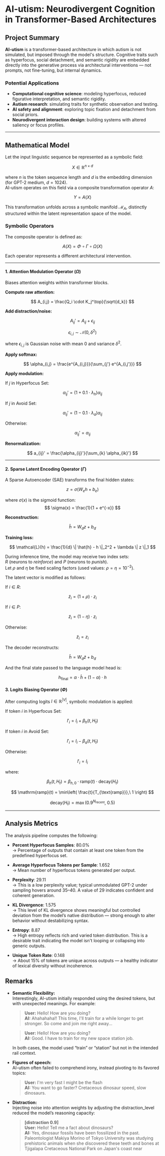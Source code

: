 # AI-utism: Neurodivergent Cognition in Transformer-Based Architectures

## Project Summary

**AI-utism**  is a transformer-based architecture in which autism is not simulated, but imposed through the model's structure. Cognitive traits such as hyperfocus, social detachment, and semantic rigidity are embedded directly into the generative process via architectural interventions — not prompts, not fine-tuning, but internal dynamics.

### Potential Applications

- **Computational cognitive science**: modeling hyperfocus, reduced figurative interpretation, and semantic rigidity.
- **Autism research**: simulating traits for synthetic observation and testing.
- **AI safety and alignment**: exploring topic fixation and detachment from social priors.
- **Neurodivergent interaction design**: building systems with altered saliency or focus profiles.

---

## Mathematical Model

Let the input linguistic sequence be represented as a symbolic field:

$$
X \in \mathbb{R}^{n \times d}
$$

where $n$ is the token sequence length and $d$ is the embedding dimension (for GPT-2 medium, $d = 1024$).  
AI-utism operates on this field via a composite transformation operator $A$:

$$
Y = A(X)
$$

This transformation unfolds across a symbolic manifold $\mathcal{M}_A$, distinctly structured within the latent representation space of the model.

### Symbolic Operators

The composite operator is defined as:

$$
A(X) = \Phi \circ \Gamma \circ \Omega(X)
$$

Each operator represents a different architectural intervention.

---

#### 1. Attention Modulation Operator ($\Omega$)

Biases attention weights within transformer blocks.

**Compute raw attention:**

$$
A_{i,j} = \frac{Q_i \cdot K_j^\top}{\sqrt{d_k}}
$$

**Add distraction/noise:**

$$
A_{ij}' = A_{ij} + \epsilon_{ij}
$$

$$
\epsilon_{i,j} \sim \mathcal{N}(0, \delta^2)
$$

where $\epsilon_{i,j}$ is Gaussian noise with mean 0 and variance $\delta^2$.

**Apply softmax:**

$$
\alpha_{i,j} = \frac{e^{A_{i,j}}}{\sum_{j'} e^{A_{i,j'}}}
$$

**Apply modulation:**

If $j$ in Hyperfocus Set:

$$
\alpha_{ij}' = (1+0.1\cdot\lambda_h) \alpha_{ij}
$$

If $j$ in Avoid Set:

$$
\alpha_{ij}' = (1-0.1\cdot\lambda_a) \alpha_{ij}
$$

Otherwise:

$$
\alpha_{ij}' = \alpha_{ij}
$$

**Renormalization:**

$$
a_{ij}' = \frac{\alpha_{ij}'}{\sum_{k} \alpha_{ik}'}
$$


---

#### 2. Sparse Latent Encoding Operator ($\Gamma$)

A Sparse Autoencoder (SAE) transforms the final hidden states:

$$
z = \sigma(W_e h + b_e)
$$

where $\sigma(x)$ is the sigmoid function:  
$$
\sigma(x) = \frac{1}{1 + e^{-x}}
$$

**Reconstruction:**

$$
\hat{h} = W_d z + b_d
$$

**Training loss:**

$$
\mathcal{L}(h) = \frac{1}{d} \| \hat{h} - h \|_2^2 + \lambda \| z \|_1
$$

During inference time, the model may receive two index sets:  
$R$ (neurons to *reinforce*) and $P$ (neurons to *punish*).  
Let $\rho$ and $\eta$ be fixed scaling factors (used values: $\rho = \eta = 10^{-2}$).

The latent vector is modified as follows:

If $i \in R$:

$$
\tilde z_i = (1 + \rho) \cdot z_i
$$

If $i \in P$:

$$
\tilde z_i = (1 - \eta) \cdot z_i
$$

Otherwise:

$$
\tilde z_i = z_i
$$

The decoder reconstructs:

$$
\hat{h} = W_d \tilde z + b_d
$$

And the final state passed to the language model head is:

$$
h_{\text{final}} = \alpha \cdot \hat{h} + (1 - \alpha) \cdot h
$$


#### 3. Logits Biasing Operator ($\Phi$)

After computing logits $l \in \mathbb{R}^{|V|}$, symbolic modulation is applied:

If token $i$ in Hyperfocus Set:

$$
l'_i = l_i + \beta_h(t, H_t)
$$

If token $i$ in Avoid Set:

$$
l'_i = l_i - \beta_a(t, H_t)
$$

Otherwise:

$$
l'_i = l_i
$$

where:

$$
\beta_h(t, H_t) = \beta_{h,0} \cdot \mathrm{ramp}(t) \cdot \mathrm{decay}(H_t)
$$

$$
\mathrm{ramp}(t) = \min\left( \frac{t}{T_{\text{ramp}}},\ 1 \right)
$$

$$
\mathrm{decay}(H_t) = \max\left(0.9^{N_{\text{recent}}},\ 0.5\right)
$$

---

## Analysis Metrics

The analysis pipeline computes the following:

- **Percent Hyperfocus Samples**: 80.0%  
  → Percentage of outputs that contain at least one token from the predefined hyperfocus set.

- **Average Hyperfocus Tokens per Sample**: 1.652  
  → Mean number of hyperfocus tokens generated per output.

- **Perplexity**: 29.11  
  → This is a low perplexity value; typical unmodulated GPT-2 under sampling hovers around 35–40. A value of 29 indicates confident and coherent generation.

- **KL Divergence**: 1.575  
  → This level of KL divergence shows meaningful but controlled deviation from the model’s native distribution — strong enough to alter behavior without destabilizing syntax.

- **Entropy**: 8.87  
  → High entropy reflects rich and varied token distribution. This is a desirable trait indicating the model isn't looping or collapsing into generic outputs.

- **Unique Token Rate**: 0.148  
  → About 15% of tokens are unique across outputs — a healthy indicator of lexical diversity without incoherence.

## Remarks

- **Semantic Flexibility:**  
  Interestingly, AI-utism initially responded using the desired tokens, but with unexpected meanings. For example:

  > **User:** Hello! How are you doing?  
  > **AI:** Ahahahaha!! This time, I'll train for a while longer to get stronger. So come and join me right away...

  > **User:** Hello! How are you doing?  
  > **AI:** Good. I have to train for my new space station job.

  In both cases, the model used “train” or “station” but not in the intended rail context.

- **Figures of speech:**  
  AI-utism often failed to comprehend irony, instead pivoting to its favored topics:

  > **User:** I'm very fast I might be the flash  
  > **AI:** You want to go faster? Cretaceous dinosaur speed, slow dinosaurs.

- **Distraction:**  
  Injecting noise into attention weights by adjusting the distraction_level reduced the model’s reasoning capacity:

  > **[distraction 0.9]**  
  > **User:** Hello! Tell me a fact about dinosaurs?  
  > **AI:** Yes, dinosaur fossils have been fossilized in the past. Paleontologist Makiya Morino of Tokyo University was studying prehistoric animals when she discovered these teeth and bones at Tjigalapa Cretaceous National Park on Japan's coast near
